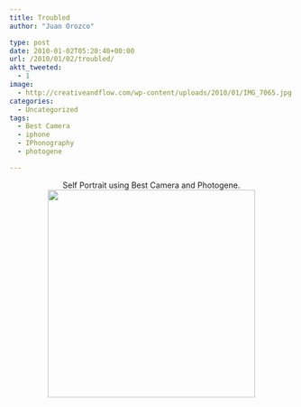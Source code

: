 ```yaml
---
title: Troubled
author: "Juan Orozco" 

type: post
date: 2010-01-02T05:20:40+00:00
url: /2010/01/02/troubled/
aktt_tweeted:
  - 1
image:
  - http://creativeandflow.com/wp-content/uploads/2010/01/IMG_7065.jpg
categories:
  - Uncategorized
tags:
  - Best Camera
  - iphone
  - IPhonography
  - photogene

---
```

<p style="text-align:center;">
  Self Portrait using Best Camera and Photogene.<br /> <a href="https://i0.wp.com/creativeandflow.com/wp-content/uploads/2010/01/IMG_7065.jpg"><img class="aligncenter size-large wp-image-1891" title="Troubled" src="https://i0.wp.com/creativeandflow.com/wp-content/uploads/2010/01/IMG_7065-1024x1024.jpg?resize=368%2C368" alt="" width="368" height="368" data-recalc-dims="1" /></a>
</p>
